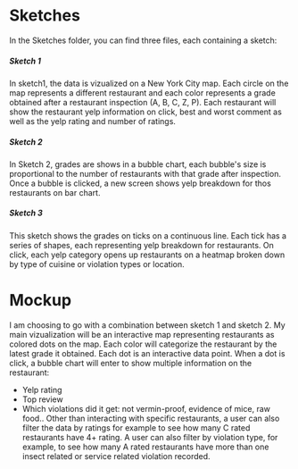 # Sketches
In the Sketches folder, you can find three files, each containing a sketch:
##### Sketch 1
In sketch1, the data is vizualized on a New York City map. Each circle on the map represents a different restaurant and each color represents a grade obtained after a restaurant inspection (A, B, C, Z, P). Each restaurant will show the restaurant yelp information on click, best and worst comment as well as the yelp rating and number of ratings. 
##### Sketch 2
In Sketch 2, grades are shows in a bubble chart, each bubble's size is proportional to the number of restaurants with that grade after inspection. Once a bubble is clicked, a new screen shows yelp breakdown for thos restaurants on bar chart.
##### Sketch 3
This sketch shows the grades on ticks on a continuous line. Each tick has a series of shapes, each representing yelp breakdown for restaurants. On click, each yelp category opens up restaurants on a heatmap broken down by type of cuisine or violation types or location.

# Mockup
I am choosing to go with a combination between sketch 1 and sketch 2. My main vizualization will be an interactive map representing restaurants as colored dots on the map. Each color will categorize the restaurant by the latest grade it obtained. Each dot is an interactive data point. When a dot is click, a bubble chart will enter to show multiple information on the restaurant:
- Yelp rating
- Top review
- Which violations did it get: not vermin-proof, evidence of mice, raw food..
Other than interacting with specific restaurants, a user can also filter the data by ratings for example to see how many C rated restaurants have 4+ rating. A user can also filter by violation type, for example, to see how many A rated restaurants have more than one insect related or service related violation recorded.

